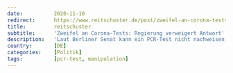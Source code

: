 ```yaml
---
date:          2020-11-10
redirect:      https://www.reitschuster.de/post/zweifel-an-corona-tests-regierung-verweigert-antwort/
title:         reitschuster
subtitle:      'Zweifel an Corona-Tests: Regierung verweigert Antwort'
description:   'Laut Berliner Senat kann ein PCR-Test nicht nachweisen, dass ein Erreger vermehrungsfähig oder übertragbar ist. Das aber ist die Erreger-Definition im Infektionsschutzgesetz. Auf den Widerspruch angesprochen, duckt sich die Regierung weg.'
country:       [DE]
categories:    [Politik]
tags:          [pcr-test, manipulation]
---
```

